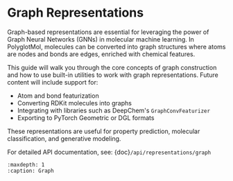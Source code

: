 # Graph Representations

Graph-based representations are essential for leveraging the power of Graph Neural Networks (GNNs) in molecular machine learning. In PolyglotMol, molecules can be converted into graph structures where atoms are nodes and bonds are edges, enriched with chemical features.

This guide will walk you through the core concepts of graph construction and how to use built-in utilities to work with graph representations. Future content will include support for:

* Atom and bond featurization
* Converting RDKit molecules into graphs
* Integrating with libraries such as DeepChem's `GraphConvFeaturizer`
* Exporting to PyTorch Geometric or DGL formats

These representations are useful for property prediction, molecular classification, and generative modeling.

For detailed API documentation, see:
{doc}`/api/representations/graph`

```{toctree}
:maxdepth: 1
:caption: Graph

```
